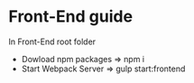 # Front-End guide

In Front-End root folder
  -  Dowload npm packages => npm i
  -  Start Webpack Server => gulp start:frontend

